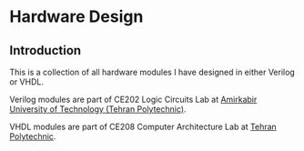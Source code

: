 # Hardware Design

## Introduction

This is a collection of all hardware modules I have designed in either Verilog or VHDL.

Verilog modules are part of CE202 Logic Circuits Lab at 
[Amirkabir University of Technology (Tehran Polytechnic)][1].

VHDL modules are part of CE208 Computer Architecture Lab at 
[Tehran Polytechnic][1].

[1]: https://aut.ac.ir/en/

